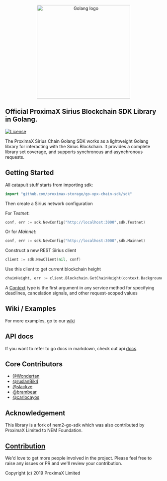 <p align="center"><a href="https://golang.org" target="_blank" rel="noopener noreferrer"><img width="300" src="https://user-images.githubusercontent.com/29048783/72933412-b35a0580-3d2f-11ea-9852-9950f2031949.png" alt="Golang logo"></a></p>

## Official ProximaX Sirius Blockchain SDK Library in Golang.

[![License](https://img.shields.io/badge/License-Apache%202.0-blue.svg)](https://opensource.org/licenses/Apache-2.0)

The ProximaX Sirius Chain Golang SDK works as a lightweight Golang library for interacting with the Sirius Blockchain. It provides a complete library set coverage, and supports synchronous and asynchronous requests. 

## Getting Started

All catapult stuff starts from importing sdk:

```go
import "github.com/proximax-storage/go-xpx-chain-sdk/sdk"
```

Then create a Sirius network configuration

For *Testnet*:
```go
conf, err := sdk.NewConfig("http://localhost:3000",sdk.Testnet)
```
Or for *Mainnet*:
```go
conf, err := sdk.NewConfig("http://localhost:3000",sdk.Mainnet)
```

Construct a new REST Sirius client
```go
client := sdk.NewClient(nil, conf)
```

Use this client to get current blockchain height

```go
chainHeight, err := client.Blockchain.GetChainHeight(context.Background())
```

A [Context](https://golang.org/pkg/context/) type is the first argument in any service method for specifying
deadlines, cancelation signals, and other request-scoped values

## Wiki / Examples

For more examples, go to our [wiki](https://github.com/proximax-storage/go-xpx-chain-sdk/wiki)

## API docs

If you want to refer to go docs in markdown, check out api [docs](./api.md).

## Core Contributors

 + [@Wondertan](https://github.com/Wondertan)
 + [@ruslanBik4](https://github.com/ruslanBik4)
 + [@slackve](https://github.com/slackve)
 + [@brambear](https://github.com/alvin-reyes)
 + [@carlocayos](https://github.com/carlocayos)


## Acknowledgement

This library is a fork of nem2-go-sdk which was also contributed by ProximaX Limited to NEM Foundation. 

## [Contribution](CONTRIBUTING.md)

We'd love to get more people involved in the project. Please feel free to raise any issues or PR and we'll review your contribution.
    
Copyright (c) 2019 ProximaX Limited

